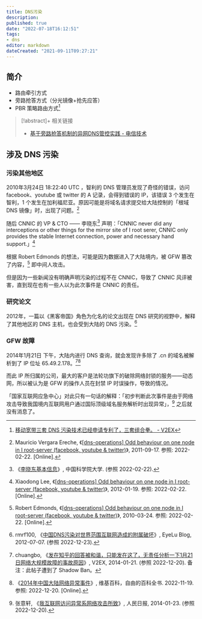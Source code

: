 ```yaml
---
title: DNS污染
description:
published: true
date: "2022-07-18T16:12:51"
tags:
- dns
editor: markdown
dateCreated: "2021-09-11T09:27:21"
---
```


## 简介

+   路由牵引方式
+   旁路抢答方式（分光镜像+抢先应答）  
+   PBR 策略路由方式[^482394]

[^482394]: [移动宽带三套 DNS 污染技术已经申请专利了，三套组合拳。 - V2EX](https://web.archive.org/web/20200327034135/https://v2ex.com/t/482394)

> [!abstract]+ 相关链接
>
> +   [基于旁路抢答机制的异网DNS管控实践 - 电信技术](https://web.archive.org/web/20180823105346/http://www.ttm.com.cn/article/2016/1000-1247/1000-1247-1-1-00064.shtml)

## 涉及 DNS 污染

### 污染其他地区

2010年3月24日 18:22:40 UTC ，智利的 DNS 管理员发现了奇怪的错误，访问 facebook、youtube 或 twitter 的 A 记录，会得到错误的 IP，该错误 3 个发生在智利，1 个发生在加利福尼亚。原因可能是将域名请求提交给大陆控制的「根域 DNS 镜像」时，出现了问题。[^260]

随后 CNNIC 的 VP & CTO —— 李晓东[^LEE] 声明：「CNNIC never 
did any interceptions or other things for the mirror site of I root serer, CNNIC only provides the stable Internet connection, power and necessary hand support.」[^280]

根据 Robert Edmonds 的想法，可能是因为数据进入了大陆境内，被 GFW 篡改了内容，[^271] 即中间人攻击。

但是因为一些新闻没有明确声明污染的过程不在 CNNIC，导致了 CNNIC 风评被害，直到现在也有一些人以为此次事件是 CNNIC 的责任。

[^260]: Mauricio Vergara Ereche, 《[\[dns-operations\] Odd behaviour on one node in I root-server \(facebook, youtube & twitter\)](https://web.archive.org/web/20110917095535/https://lists.dns-oarc.net/pipermail/dns-operations/2010-March/005260.html)》, 2011-09-17. 参照: 2022-02-22. [Online].

[^LEE]: 《[李晓东基本信息](https://web.archive.org/web/20200603014428/http://people.ucas.ac.cn/~LEE)》, 中国科学院大学. (参照 2022-02-22).

[^280]: Xiaodong Lee, 《[\[dns-operations\] Odd behaviour on one node in I root-server \(facebook, youtube & twitter\)](https://web.archive.org/web/20120119092604/https://lists.dns-oarc.net/pipermail/dns-operations/2010-March/005280.html)》, 2012-01-19. 参照: 2022-02-22. [Online].

[^271]: Robert Edmonds, 《[[dns-operations] Odd behaviour on one node in I root-server (facebook, youtube & twitter)](https://lists.dns-oarc.net/pipermail/dns-operations/2010-March/005271.html)》, 2010-03-24. 参照: 2022-02-22. [Online].

### 研究论文

2012年，一篇以《黑客帝国》角色为化名的论文出现在 DNS 研究的视野中，解释了其他地区的 DNS 主机，也会受到大陆的 DNS 污染。[^qIaVG]

[^qIaVG]: rmrf100, 《[中国DNS污染对世界范围互联网造成的附属破坏](https://archive.vn/qIaVG "https://eyelublog.wordpress.com/2012/07/07/%e4%b8%ad%e5%9b%bddns%e6%b1%a1%e6%9f%93%e5%af%b9%e4%b8%96%e7%95%8c%e8%8c%83%e5%9b%b4%e4%ba%92%e8%81%94%e7%bd%91%e9%80%a0%e6%88%90%e7%9a%84%e9%99%84%e5%b1%9e%e7%a0%b4%e5%9d%8f/")》, EyeLu Blog, 2012-07-07. (参照 2022-12-23).

### GFW 故障

2014年1月21日 下午，大陆内进行 DNS 查询，就会发现许多除了 .cn 的域名被解析到了 IP 位址 65.49.2.178。[^97867][^wiki_2014]

[^97867]: chuangbo, 《[发在知乎的回答被和谐，只能发在这了，无责任分析一下1月21日网络大规模故障的事故原因](https://web.archive.org/web/20140122133459/http://www.v2ex.com/t/97867)》, V2EX, 2014-01-21. (参照 2022-12-20). 备注：此帖子遭到了 Shadow Ban。

[^wiki_2014]: 《[2014年中国大陆网络异常事件](https://zh.wikipedia.org/wiki/2014年中国大陆网络异常事件)》, 维基百科，自由的百科全书. 2022-11-19. 参照: 2022-12-20. [Online].

而此 IP 所归属的公司，最大的客户是法轮功旗下的破除网络封锁的服务——动态网，所以被认为是 GFW 的操作人员在封禁 IP 时误操作，导致的情况。

「国家互联网应急中心」对此只有一句话的解释：「初步判断此次事件是由于网络攻击导致我国境内互联网用户通过国际顶级域名服务解析时出现异常」，[^02307] 之后就没有消息了。

[^02307]: 张意轩, 《[我互联网访问异常系网络攻击所致](https://web.archive.org/web/20221220052442/http://scitech.people.com.cn/n/2014/0123/c1007-24202307.html)》, 人民日报, 2014-01-23. (参照 2022-12-20).
